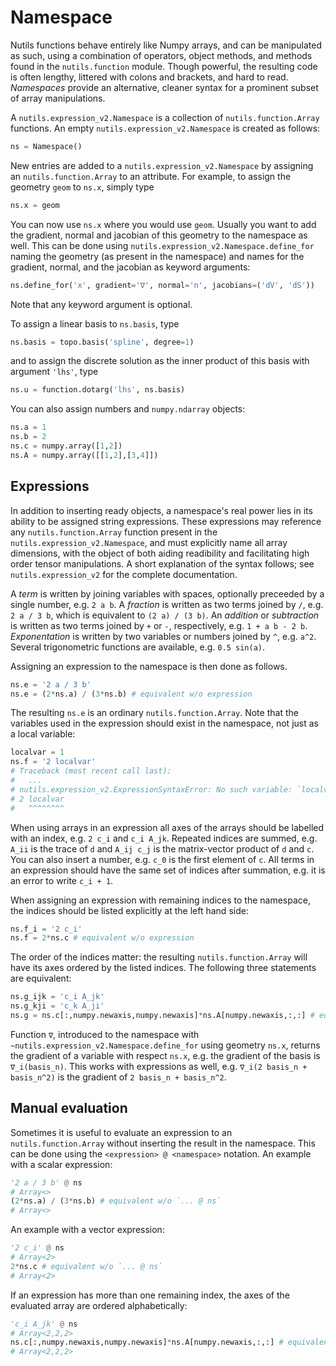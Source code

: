 # Namespace

Nutils functions behave entirely like Numpy arrays, and can be manipulated as
such, using a combination of operators, object methods, and methods found in
the `nutils.function` module. Though powerful, the resulting code is often
lengthy, littered with colons and brackets, and hard to read. *Namespaces*
provide an alternative, cleaner syntax for a prominent subset of array
manipulations.

A `nutils.expression_v2.Namespace` is a collection of `nutils.function.Array`
functions.  An empty `nutils.expression_v2.Namespace` is created as follows:

```python
ns = Namespace()
```

New entries are added to a `nutils.expression_v2.Namespace` by assigning an
`nutils.function.Array` to an attribute.  For example, to assign the geometry
`geom` to `ns.x`, simply type

```python
ns.x = geom
```

You can now use `ns.x` where you would use `geom`. Usually you want to add the
gradient, normal and jacobian of this geometry to the namespace as well. This
can be done using `nutils.expression_v2.Namespace.define_for` naming the
geometry (as present in the namespace) and names for the gradient, normal, and
the jacobian as keyword arguments:

```python
ns.define_for('x', gradient='∇', normal='n', jacobians=('dV', 'dS'))
```

Note that any keyword argument is optional.

To assign a linear basis to `ns.basis`, type

```python
ns.basis = topo.basis('spline', degree=1)
```

and to assign the discrete solution as the inner product of this basis with
argument `'lhs'`, type

```python
ns.u = function.dotarg('lhs', ns.basis)
```

You can also assign numbers and `numpy.ndarray` objects:

```python
ns.a = 1
ns.b = 2
ns.c = numpy.array([1,2])
ns.A = numpy.array([[1,2],[3,4]])
```

## Expressions

In addition to inserting ready objects, a namespace's real power lies in its
ability to be assigned string expressions. These expressions may reference any
`nutils.function.Array` function present in the
`nutils.expression_v2.Namespace`, and must explicitly name all array
dimensions, with the object of both aiding readibility and facilitating high
order tensor manipulations. A short explanation of the syntax follows; see
`nutils.expression_v2` for the complete documentation.

A *term* is written by joining variables with spaces, optionally preceeded by a
single number, e.g. `2 a b`.  A *fraction* is written as two terms joined by
`/`, e.g. `2 a / 3 b`, which is equivalent to `(2 a) / (3 b)`.  An *addition*
or *subtraction* is written as two terms joined by `+` or `-`, respectively,
e.g. `1 + a b - 2 b`.  *Exponentation* is written by two variables or numbers
joined by `^`, e.g. `a^2`.  Several trigonometric functions are available, e.g.
`0.5 sin(a)`.

Assigning an expression to the namespace is then done as follows.

```python
ns.e = '2 a / 3 b'
ns.e = (2*ns.a) / (3*ns.b) # equivalent w/o expression
```

The resulting `ns.e` is an ordinary `nutils.function.Array`.  Note that the
variables used in the expression should exist in the namespace, not just as a
local variable:

```python
localvar = 1
ns.f = '2 localvar'
# Traceback (most recent call last):
#   ...
# nutils.expression_v2.ExpressionSyntaxError: No such variable: `localvar`.
# 2 localvar
#   ^^^^^^^^
```

When using arrays in an expression all axes of the arrays should be labelled
with an index, e.g.  `2 c_i` and `c_i A_jk`.  Repeated indices are summed, e.g.
`A_ii` is the trace of `d` and `A_ij c_j` is the matrix-vector product of `d`
and `c`.  You can also insert a number, e.g. `c_0` is the first element of `c`.
All terms in an expression should have the same set of indices after summation,
e.g. it is an error to write `c_i + 1`.

When assigning an expression with remaining indices to the namespace, the
indices should be listed explicitly at the left hand side:

```python
ns.f_i = '2 c_i'
ns.f = 2*ns.c # equivalent w/o expression
```

The order of the indices matter: the resulting `nutils.function.Array` will
have its axes ordered by the listed indices.  The following three statements
are equivalent:

```python
ns.g_ijk = 'c_i A_jk'
ns.g_kji = 'c_k A_ji'
ns.g = ns.c[:,numpy.newaxis,numpy.newaxis]*ns.A[numpy.newaxis,:,:] # equivalent w/o expression
```

Function `∇`, introduced to the namespace with
`~nutils.expression_v2.Namespace.define_for` using geometry `ns.x`, returns the
gradient of a variable with respect `ns.x`, e.g. the gradient of the basis is
`∇_i(basis_n)`.  This works with expressions as well, e.g. `∇_i(2 basis_n +
basis_n^2)` is the gradient of `2 basis_n + basis_n^2`.

## Manual evaluation

Sometimes it is useful to evaluate an expression to an
`nutils.function.Array` without inserting the result in the namespace.
This can be done using the `<expression> @ <namespace>` notation.  An example
with a scalar expression:

```python
'2 a / 3 b' @ ns
# Array<>
(2*ns.a) / (3*ns.b) # equivalent w/o `... @ ns`
# Array<>
```

An example with a vector expression:

```python
'2 c_i' @ ns
# Array<2>
2*ns.c # equivalent w/o `... @ ns`
# Array<2>
```

If an expression has more than one remaining index, the axes of the evaluated
array are ordered alphabetically:

```python
'c_i A_jk' @ ns
# Array<2,2,2>
ns.c[:,numpy.newaxis,numpy.newaxis]*ns.A[numpy.newaxis,:,:] # equivalent w/o `... @ ns`
# Array<2,2,2>
```

